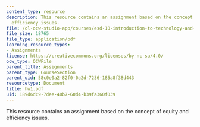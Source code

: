 ```yaml
---
content_type: resource
description: This resource contains an assignment based on the concept of equity and
  efficiency issues.
file: /ol-ocw-studio-app/courses/esd-10-introduction-to-technology-and-policy-fall-2006/189d6dc97dee40b760d4b39fa360f039_hw1.pdf
file_size: 18765
file_type: application/pdf
learning_resource_types:
- Assignments
license: https://creativecommons.org/licenses/by-nc-sa/4.0/
ocw_type: OCWFile
parent_title: Assignments
parent_type: CourseSection
parent_uid: 58c0e0a2-82f0-0a2d-7236-185a8f38d443
resourcetype: Document
title: hw1.pdf
uid: 189d6dc9-7dee-40b7-60d4-b39fa360f039
---
```

This resource contains an assignment based on the concept of equity and efficiency issues.